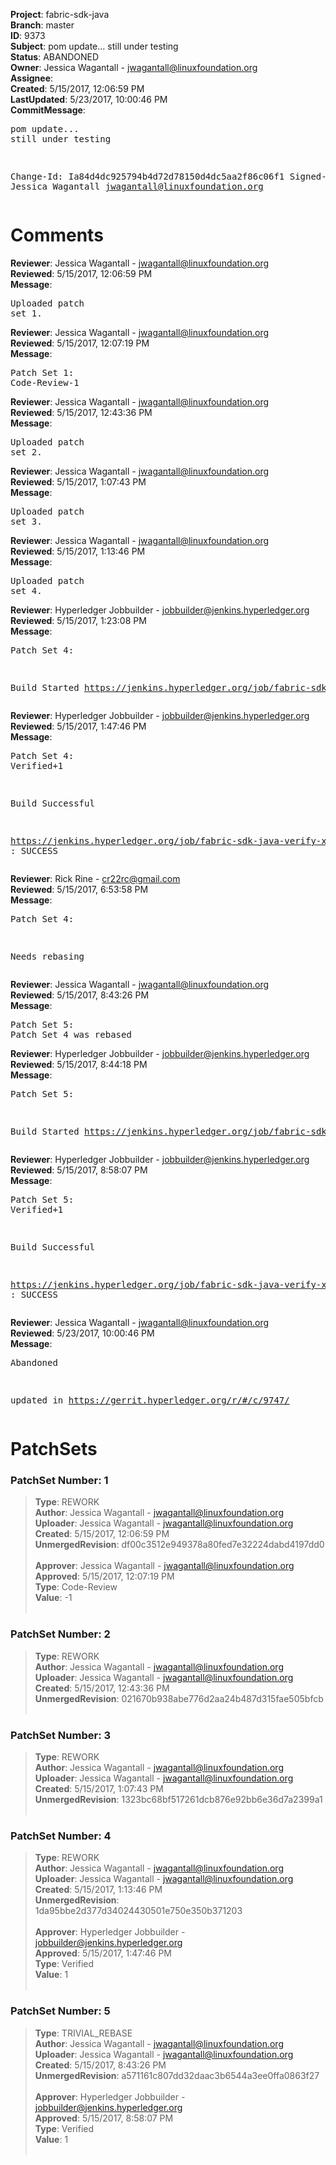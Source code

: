 <strong>Project</strong>: fabric-sdk-java<br><strong>Branch</strong>: master<br><strong>ID</strong>: 9373<br><strong>Subject</strong>: pom update... still under testing<br><strong>Status</strong>: ABANDONED<br><strong>Owner</strong>: Jessica Wagantall - jwagantall@linuxfoundation.org<br><strong>Assignee</strong>:<br><strong>Created</strong>: 5/15/2017, 12:06:59 PM<br><strong>LastUpdated</strong>: 5/23/2017, 10:00:46 PM<br><strong>CommitMessage</strong>:<br><pre>pom update... still under testing

Change-Id: Ia84d4dc925794b4d72d78150d4dc5aa2f86c06f1
Signed-off-by: Jessica Wagantall <jwagantall@linuxfoundation.org>
</pre><h1>Comments</h1><strong>Reviewer</strong>: Jessica Wagantall - jwagantall@linuxfoundation.org<br><strong>Reviewed</strong>: 5/15/2017, 12:06:59 PM<br><strong>Message</strong>: <pre>Uploaded patch set 1.</pre><strong>Reviewer</strong>: Jessica Wagantall - jwagantall@linuxfoundation.org<br><strong>Reviewed</strong>: 5/15/2017, 12:07:19 PM<br><strong>Message</strong>: <pre>Patch Set 1: Code-Review-1</pre><strong>Reviewer</strong>: Jessica Wagantall - jwagantall@linuxfoundation.org<br><strong>Reviewed</strong>: 5/15/2017, 12:43:36 PM<br><strong>Message</strong>: <pre>Uploaded patch set 2.</pre><strong>Reviewer</strong>: Jessica Wagantall - jwagantall@linuxfoundation.org<br><strong>Reviewed</strong>: 5/15/2017, 1:07:43 PM<br><strong>Message</strong>: <pre>Uploaded patch set 3.</pre><strong>Reviewer</strong>: Jessica Wagantall - jwagantall@linuxfoundation.org<br><strong>Reviewed</strong>: 5/15/2017, 1:13:46 PM<br><strong>Message</strong>: <pre>Uploaded patch set 4.</pre><strong>Reviewer</strong>: Hyperledger Jobbuilder - jobbuilder@jenkins.hyperledger.org<br><strong>Reviewed</strong>: 5/15/2017, 1:23:08 PM<br><strong>Message</strong>: <pre>Patch Set 4:

Build Started https://jenkins.hyperledger.org/job/fabric-sdk-java-verify-x86_64/732/</pre><strong>Reviewer</strong>: Hyperledger Jobbuilder - jobbuilder@jenkins.hyperledger.org<br><strong>Reviewed</strong>: 5/15/2017, 1:47:46 PM<br><strong>Message</strong>: <pre>Patch Set 4: Verified+1

Build Successful 

https://jenkins.hyperledger.org/job/fabric-sdk-java-verify-x86_64/732/ : SUCCESS</pre><strong>Reviewer</strong>: Rick Rine - cr22rc@gmail.com<br><strong>Reviewed</strong>: 5/15/2017, 6:53:58 PM<br><strong>Message</strong>: <pre>Patch Set 4:

Needs rebasing</pre><strong>Reviewer</strong>: Jessica Wagantall - jwagantall@linuxfoundation.org<br><strong>Reviewed</strong>: 5/15/2017, 8:43:26 PM<br><strong>Message</strong>: <pre>Patch Set 5: Patch Set 4 was rebased</pre><strong>Reviewer</strong>: Hyperledger Jobbuilder - jobbuilder@jenkins.hyperledger.org<br><strong>Reviewed</strong>: 5/15/2017, 8:44:18 PM<br><strong>Message</strong>: <pre>Patch Set 5:

Build Started https://jenkins.hyperledger.org/job/fabric-sdk-java-verify-x86_64/734/</pre><strong>Reviewer</strong>: Hyperledger Jobbuilder - jobbuilder@jenkins.hyperledger.org<br><strong>Reviewed</strong>: 5/15/2017, 8:58:07 PM<br><strong>Message</strong>: <pre>Patch Set 5: Verified+1

Build Successful 

https://jenkins.hyperledger.org/job/fabric-sdk-java-verify-x86_64/734/ : SUCCESS</pre><strong>Reviewer</strong>: Jessica Wagantall - jwagantall@linuxfoundation.org<br><strong>Reviewed</strong>: 5/23/2017, 10:00:46 PM<br><strong>Message</strong>: <pre>Abandoned

updated in https://gerrit.hyperledger.org/r/#/c/9747/</pre><h1>PatchSets</h1><h3>PatchSet Number: 1</h3><blockquote><strong>Type</strong>: REWORK<br><strong>Author</strong>: Jessica Wagantall - jwagantall@linuxfoundation.org<br><strong>Uploader</strong>: Jessica Wagantall - jwagantall@linuxfoundation.org<br><strong>Created</strong>: 5/15/2017, 12:06:59 PM<br><strong>UnmergedRevision</strong>: df00c3512e949378a80fed7e32224dabd4197dd0<br><br><strong>Approver</strong>: Jessica Wagantall - jwagantall@linuxfoundation.org<br><strong>Approved</strong>: 5/15/2017, 12:07:19 PM<br><strong>Type</strong>: Code-Review<br><strong>Value</strong>: -1<br><br></blockquote><h3>PatchSet Number: 2</h3><blockquote><strong>Type</strong>: REWORK<br><strong>Author</strong>: Jessica Wagantall - jwagantall@linuxfoundation.org<br><strong>Uploader</strong>: Jessica Wagantall - jwagantall@linuxfoundation.org<br><strong>Created</strong>: 5/15/2017, 12:43:36 PM<br><strong>UnmergedRevision</strong>: 021670b938abe776d2aa24b487d315fae505bfcb<br><br></blockquote><h3>PatchSet Number: 3</h3><blockquote><strong>Type</strong>: REWORK<br><strong>Author</strong>: Jessica Wagantall - jwagantall@linuxfoundation.org<br><strong>Uploader</strong>: Jessica Wagantall - jwagantall@linuxfoundation.org<br><strong>Created</strong>: 5/15/2017, 1:07:43 PM<br><strong>UnmergedRevision</strong>: 1323bc68bf517261dcb876e92bb6e36d7a2399a1<br><br></blockquote><h3>PatchSet Number: 4</h3><blockquote><strong>Type</strong>: REWORK<br><strong>Author</strong>: Jessica Wagantall - jwagantall@linuxfoundation.org<br><strong>Uploader</strong>: Jessica Wagantall - jwagantall@linuxfoundation.org<br><strong>Created</strong>: 5/15/2017, 1:13:46 PM<br><strong>UnmergedRevision</strong>: 1da95bbe2d377d34024430501e750e350b371203<br><br><strong>Approver</strong>: Hyperledger Jobbuilder - jobbuilder@jenkins.hyperledger.org<br><strong>Approved</strong>: 5/15/2017, 1:47:46 PM<br><strong>Type</strong>: Verified<br><strong>Value</strong>: 1<br><br></blockquote><h3>PatchSet Number: 5</h3><blockquote><strong>Type</strong>: TRIVIAL_REBASE<br><strong>Author</strong>: Jessica Wagantall - jwagantall@linuxfoundation.org<br><strong>Uploader</strong>: Jessica Wagantall - jwagantall@linuxfoundation.org<br><strong>Created</strong>: 5/15/2017, 8:43:26 PM<br><strong>UnmergedRevision</strong>: a571161c807dd32daac3b6544a3ee0ffa0863f27<br><br><strong>Approver</strong>: Hyperledger Jobbuilder - jobbuilder@jenkins.hyperledger.org<br><strong>Approved</strong>: 5/15/2017, 8:58:07 PM<br><strong>Type</strong>: Verified<br><strong>Value</strong>: 1<br><br></blockquote>